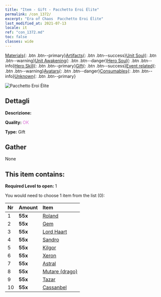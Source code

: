 ```yaml
---
title: "Item - Gift - Pacchetto Eroi Élite"
permalink: /con_1372/
excerpt: "Era of Chaos  Pacchetto Eroi Élite"
last_modified_at: 2021-07-13
locale: it
ref: "con_1372.md"
toc: false
classes: wide
---
```

 [Materials](/ItemsIT/){: .btn .btn--primary}[Artifacts](/ItemsIT/Artifacts/){: .btn .btn--success}[Unit Soul](/ItemsIT/UnitSoul/){: .btn .btn--warning}[Unit Awakening](/ItemsIT/UnitAwakening/){: .btn .btn--danger}[Hero Soul](/ItemsIT/HeroSoul/){: .btn .btn--info}[Hero Skill](/ItemsIT/HeroSkill/){: .btn .btn--primary}[Gift](/ItemsIT/Gift/){: .btn .btn--success}[Event related](/ItemsIT/Events/){: .btn .btn--warning}[Avatars](/ItemsIT/Avatars/){: .btn .btn--danger}[Consumables](/ItemsIT/Consumables/){: .btn .btn--info}[Unknown](/ItemsIT/Unknown/){: .btn .btn--primary}

 ![Pacchetto Eroi Élite](/images/t/i_907065.png)

## Dettagli
 **Descrizione:** 

 **Quality:** <span style="color: #DA70D6">OK</span>

 **Type:** Gift

## Gather

  None

## This item contains:

 **Required Level to open:** 1

 You would need to choose 1 item from the list (0):

  | Nr | Amount |     Item    |
  |:---|:-------|:------------|
  | 1 |  **55x** | [Roland](/ItemsIT/her_362/) |  | 
  | 2 |  **55x** | [Gem](/ItemsIT/her_369/) |  | 
  | 3 |  **55x** | [Lord Haart](/ItemsIT/her_370/) |  | 
  | 4 |  **55x** | [Sandro](/ItemsIT/her_371/) |  | 
  | 5 |  **55x** | [Kilgor](/ItemsIT/her_374/) |  | 
  | 6 |  **55x** | [Xeron](/ItemsIT/her_383/) |  | 
  | 7 |  **55x** | [Astral](/ItemsIT/her_388/) |  | 
  | 8 |  **55x** | [Mutare (drago)](/ItemsIT/her_390/) |  | 
  | 9 |  **55x** | [Tazar](/ItemsIT/her_393/) |  | 
  | 10 |  **55x** | [Cassanbel](/ItemsIT/her_396/) |  | 
